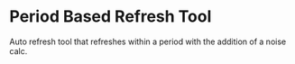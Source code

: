 # Period Based Refresh Tool
Auto refresh tool that refreshes within a period with the addition of a noise calc.
